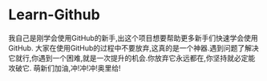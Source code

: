 # Learn-Github
我自己是刚学会使用GitHub的新手,出这个项目想要帮助更多新手们快速学会使用GitHub.
大家在使用GitHub的过程中不要放弃,这真的是一个神器.遇到问题了解决它就行,你遇到一个困难,就是一次提升的机会.你放弃它永远都在,你坚持就必定能攻破它.
萌新们加油,冲!冲!冲!奥里给!
